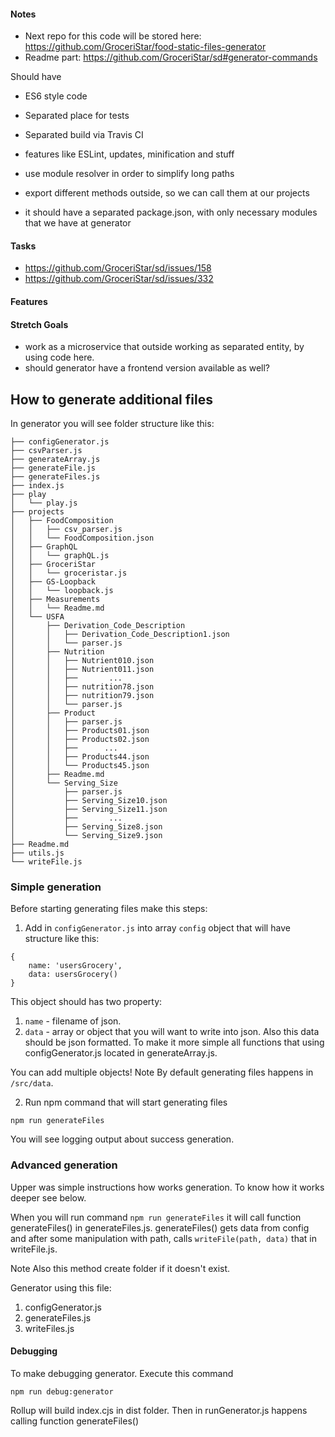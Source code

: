 #### Notes

- Next repo for this code will be stored here: https://github.com/GroceriStar/food-static-files-generator
- Readme part: https://github.com/GroceriStar/sd#generator-commands

Should have

- ES6 style code
- Separated place for tests
- Separated build via Travis CI
- features like ESLint, updates, minification and stuff
- use module resolver in order to simplify long paths
- export different methods outside, so we can call them at our projects

- it should have a separated package.json, with only necessary modules that we have at generator

#### Tasks

- https://github.com/GroceriStar/sd/issues/158
- https://github.com/GroceriStar/sd/issues/332

#### Features

#### Stretch Goals

- work as a microservice that outside working as separated entity, by using code here.
- should generator have a frontend version available as well?

## How to generate additional files

In generator you will see folder structure like this:

```
├── configGenerator.js
├── csvParser.js
├── generateArray.js
├── generateFile.js
├── generateFiles.js
├── index.js
├── play
│   └── play.js
├── projects
│   ├── FoodComposition
│   │   ├── csv_parser.js
│   │   └── FoodComposition.json
│   ├── GraphQL
│   │   └── graphQL.js
│   ├── GroceriStar
│   │   └── groceristar.js
│   ├── GS-Loopback
│   │   └── loopback.js
│   ├── Measurements
│   │   └── Readme.md
│   └── USFA
│       ├── Derivation_Code_Description
│       │   ├── Derivation_Code_Description1.json
│       │   └── parser.js
│       ├── Nutrition
│       │   ├── Nutrient010.json
│       │   ├── Nutrient011.json
│       │   ├──       ...
│       │   ├── nutrition78.json
│       │   ├── nutrition79.json
│       │   └── parser.js
│       ├── Product
│       │   ├── parser.js
│       │   ├── Products01.json
│       │   ├── Products02.json
│       │   ├──      ...
│       │   ├── Products44.json
│       │   └── Products45.json
│       ├── Readme.md
│       └── Serving_Size
│           ├── parser.js
│           ├── Serving_Size10.json
│           ├── Serving_Size11.json
│           ├──       ...
│           ├── Serving_Size8.json
│           └── Serving_Size9.json
├── Readme.md
├── utils.js
└── writeFile.js
```

### Simple generation

Before starting generating files make this steps:

1. Add in `configGenerator.js` into array `config` object that will have structure like this:

```
{
    name: 'usersGrocery',
    data: usersGrocery()
}

```

This object should has two property:

1. `name` - filename of json.
2. `data` - array or object that you will want to write into json. Also this data should be json formatted. To make it more simple all functions that using configGenerator.js located in generateArray.js.

You can add multiple objects!
Note
By default generating files happens in `/src/data`.

2. Run npm command that will start generating files

```
npm run generateFiles
```

You will see logging output about success generation.

### Advanced generation

Upper was simple instructions how works generation. To know how it works deeper see below.

When you will run command `npm run generateFiles` it will call function generateFiles() in generateFiles.js.
generateFiles() gets data from config and after some manipulation with path, calls `writeFile(path, data)` that in writeFile.js.

Note
Also this method create folder if it doesn't exist.

Generator using this file:

1. configGenerator.js
2. generateFiles.js
3. writeFiles.js

#### Debugging

To make debugging generator. Execute this command

`npm run debug:generator`

Rollup will build index.cjs in dist folder. Then in runGenerator.js happens calling function generateFiles()
